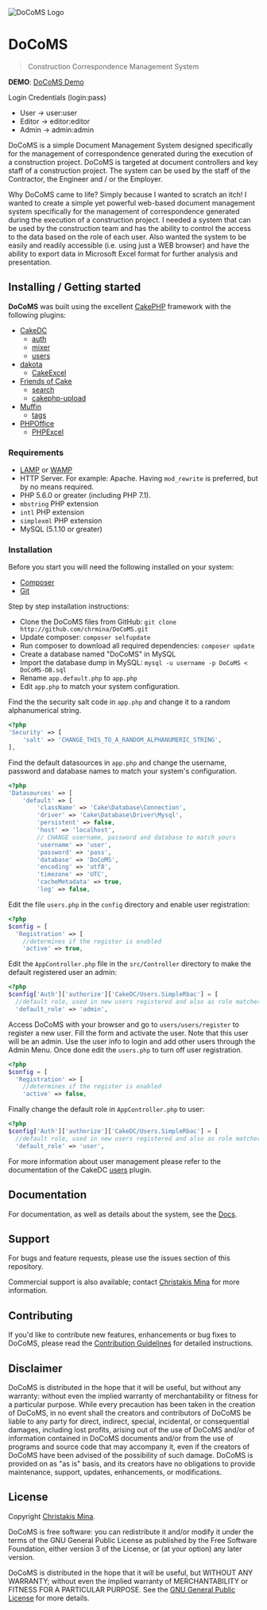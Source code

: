 ![DoCoMS Logo](https://raw.githubusercontent.com/chrmina/DoCoMS/master/webroot/img/main.png)

# DoCoMS
> Construction Correspondence Management System

**DEMO**: [DoCoMS Demo](http://christos.heliohost.org/DoCoMS/)

Login Credentials (login:pass)
* User -> user:user
* Editor -> editor:editor
* Admin -> admin:admin

DoCoMS is a simple Document Management System designed specifically for the management of correspondence generated during the execution of a construction project. DoCoMS is targeted at document controllers and key staff of a construction project. The system can be used by the staff of the Contractor, the Engineer and / or the Employer.

Why DoCoMS came to life? Simply because I wanted to scratch an itch! I wanted to create a simple yet powerful web-based document management system specifically for the management of correspondence generated during the execution of a construction project. I needed a system that can be used by the construction team and has the ability to control the access to the data based on the role of each user. Also wanted the system to be easily and readily accessible (i.e. using just a WEB browser) and have the ability to export data in Microsoft Excel format for further analysis and presentation.

## Installing / Getting started

**DoCoMS** was built using the excellent [CakePHP](https://book.cakephp.org/3.0/en/installation.html) framework with the following plugins:
* [CakeDC](https://github.com/CakeDC/)
  * [auth](https://github.com/CakeDC/auth)
  * [mixer](https://github.com/CakeDC/mixer)
  * [users](https://github.com/CakeDC/users)
* [dakota](https://github.com/dakota)
  * [CakeExcel](https://github.com/dakota/CakeExcel)
* [Friends of Cake](https://github.com/friendsofcake)
  * [search](https://github.com/FriendsOfCake/search)
  * [cakephp-upload](https://github.com/FriendsOfCake/cakephp-upload)
* [Muffin](https://github.com/usemuffin)
  * [tags](https://github.com/UseMuffin/Tags)
* [PHPOffice](https://github.com/phpoffice)
  * [PHPExcel](https://github.com/PHPOffice/PHPExcel)

### Requirements ###

* [LAMP](https://en.wikipedia.org/wiki/LAMP_%28software_bundle%29) or [WAMP](https://en.wikipedia.org/wiki/LAMP_%28software_bundle%29#WAMP)
* HTTP Server. For example: Apache. Having `mod_rewrite` is preferred, but by no means required.
* PHP 5.6.0 or greater (including PHP 7.1).
* `mbstring` PHP extension
* `intl` PHP extension
* `simplexml` PHP extension
* MySQL (5.1.10 or greater)

### Installation ###

Before you start you will need the following installed on your system:
* [Composer](https://getcomposer.org/)
* [Git](https://git-scm.com/)

Step by step installation instructions:
* Clone the DoCoMS files from GitHub: `git clone http://github.com/chrmina/DoCoMS.git`
* Update composer: `composer selfupdate`
* Run composer to download all required dependencies: `composer update`
* Create a database named "DoCoMS" in MySQL
* Import the database dump in MySQL: `mysql -u username -p DoCoMS < DoCoMS-DB.sql`
* Rename `app.default.php` to `app.php`
* Edit `app.php` to match your system configuration.

Find the the security salt code in `app.php` and change it to a random alphanumerical string.
```php
<?php
'Security' => [
    'salt' => 'CHANGE_THIS_TO_A_RANDOM_ALPHANUMERIC_STRING',
],
```
Find the default datasources in `app.php` and change the username, password and database names to match your system's configuration.
```php
<?php
'Datasources' => [
    'default' => [
        'className' => 'Cake\Database\Connection',
        'driver' => 'Cake\Database\Driver\Mysql',
        'persistent' => false,
        'host' => 'localhost',
        // CHANGE username, password and database to match yours
        'username' => 'user',
        'password' => 'pass',
        'database' => 'DoCoMS',
        'encoding' => 'utf8',
        'timezone' => 'UTC',
        'cacheMetadata' => true,
        'log' => false,
```

Edit the file `users.php` in the `config` directory and enable user registration:
```php
<?php
$config = [
  'Registration' => [
    //determines if the register is enabled
    'active' => true,
```

Edit the `AppController.php` file in the `src/Controller` directory to make the default registered user an admin:
```php
<?php
$config['Auth']['authorize']['CakeDC/Users.SimpleRbac'] = [
  //default role, used in new users registered and also as role matcher when no role is available
  'default_role' => 'admin',
```

Access DoCoMS with your browser and go to `users/users/register` to register a new user. Fill the form and activate the user. Note that this user will be an admin. Use the user info to login and add other users through the Admin Menu. Once done edit the `users.php` to turn off user registration.
```php
<?php
$config = [
  'Registration' => [
    //determines if the register is enabled
    'active' => false,
```

Finally change the default role in `AppController.php` to user:
```php
<?php
$config['Auth']['authorize']['CakeDC/Users.SimpleRbac'] = [
  //default role, used in new users registered and also as role matcher when no role is available
  'default_role' => 'user',
```

For more information about user management please refer to the documentation of the CakeDC [users](https://github.com/CakeDC/users) plugin.

## Documentation
For documentation, as well as details about the system, see the [Docs](Docs/home.md).

## Support
For bugs and feature requests, please use the issues section of this repository.

Commercial support is also available; contact [Christakis Mina](mailto://christosmina+DoCoMS@gmail.com) for more information.

## Contributing

If you'd like to contribute new features, enhancements or bug fixes to DoCoMS, please read the [Contribution Guidelines](Docs/contributing.md) for detailed instructions.

## Disclaimer ##
DoCoMS is distributed in the hope that it will be useful, but without any warranty: without even the implied warranty of merchantability or fitness for a particular purpose. While every precaution has been taken in the creation of DoCoMS, in no event shall the creators and contributors of DoCoMS be liable to any party for direct, indirect, special, incidental, or consequential damages, including lost profits, arising out of the use of DoCoMS and/or of information contained in DoCoMS documents and/or from the use of programs and source code that may accompany it, even if the creators of DoCoMS have been advised of the possibility of such damage. DoCoMS is provided on as "as is" basis, and its creators have no obligations to provide maintenance, support, updates, enhancements, or modifications.

## License ##
Copyright [Christakis Mina](https://www.linkedin.com/in/chrismina).

DoCoMS is free software: you can redistribute it and/or modify it under the terms of the GNU General Public License as published by the Free Software Foundation, either version 3 of the License, or (at your option) any later version.

DoCoMS is distributed in the hope that it will be useful, but WITHOUT ANY WARRANTY; without even the implied warranty of MERCHANTABILITY or FITNESS FOR A PARTICULAR PURPOSE. See the [GNU General Public License](https://www.gnu.org/licenses/gpl-3.0.en.html) for more details.
